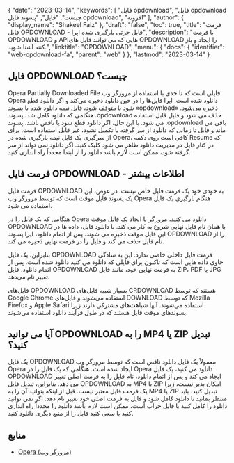 {
  "date": "2023-03-14",
  "keywords": [
"فایل opdownload",
"فایل opdownload چیست",
"فایل",
"پسوند فایل opdownload",
"افزونه"
],
  "author": {
    "display_name": "Shakeel Faiz"
},
  "draft": "false",
  "toc": true,
  "title": "فرمت فایل OPDOWNLOAD - فایل جزئی بارگیری شده اپرا",
  "description": "با فرمت OPDOWNLOAD و APIهایی که می توانند فایل های OPDOWNLOAD را ایجاد و باز کنند آشنا شوید.",
  "linktitle": "OPDOWNLOAD",
  "menu": {
    "docs": {
      "identifier": "web-opdownload-fa",
      "parent": "web"
}
},
  "lastmod": "2023-03-14"
}

## فایل OPDOWNLOAD چیست؟

Opera Partially Downloaded File فایلی است که تا حدی با استفاده از مرورگر وب Opera دانلود شده است. اپرا فایل‌ها را در حین دانلود ذخیره می‌کند و اگر دانلود قطع شود یا متوقف شود، فایل نیمه دانلود شده با پسوند «opdownload» ذخیره می‌شود. هنگامی که دانلود کامل شد، پسوند .opdownload حذف می شود و فایل قابل استفاده می شود. با این حال، اگر دانلود قطع شود یا ناقص باشد، پسوند .opdownload باقی می ماند و فایل تا زمانی که دانلود از سر گرفته یا تکمیل نشود، غیر قابل استفاده است. برای از سرگیری یک فایل نیمه بارگیری شده در Opera، کافی است روی دکمه Resume که در کنار فایل در مدیریت دانلود ظاهر می شود کلیک کنید. اگر دانلود نمی تواند از سر گرفته شود، ممکن است لازم باشد دانلود را از ابتدا مجدداً راه اندازی کنید.

## فرمت فایل OPDOWNLOAD - اطلاعات بیشتر

فرمت فایل OPDOWNLOAD به خودی خود یک فرمت فایل خاص نیست. در عوض، این یک پسوند فایل موقت است که توسط مرورگر وب Opera هنگام بارگیری یک فایل استفاده می شود.

هنگامی که یک فایل را در Opera دانلود می کنید، مرورگر با ایجاد یک فایل موقت OPDOWNLOAD با همان نام فایل نهایی شروع به کار می کند. با دانلود فایل، داده ها در این فایل موقت ذخیره می شوند. پس از اتمام دانلود، اپرا پسوند OPDOWNLOAD را از نام فایل حذف می کند و فایل را در فرمت نهایی ذخیره می کند.

بنابراین، یک فایل OPDOWNLOAD فرمت فایل داخلی خاصی ندارد. این به سادگی حاوی داده هایی است که تاکنون برای فایلی که دانلود می کنید دانلود شده است. پس از اتمام دانلود، فایل OPDOWNLOAD به فرمت نهایی خود، مانند فایل ZIP، PDF یا JPG تغییر نام می‌دهد.

فایل‌های OPDOWNLOAD بسیار شبیه فایل‌های CRDOWNLOAD هستند که توسط Google Chrome استفاده می‌شوند و فایل‌های DOWNLOAD که توسط Mozilla Firefox و Apple Safari استفاده می‌شوند. آنها شباهت‌های مشترکی دارند زیرا پسوندهای موقت فایل هستند که در طول فرآیند دانلود استفاده می‌شوند.

## آیا می توانید OPDOWNLOAD را به MP4 یا ZIP تبدیل کنید؟

یک فایل OPDOWNLOAD معمولاً یک فایل دانلود ناقص است که توسط مرورگر وب Opera ایجاد شده است. هنگامی که یک فایل را در Opera دانلود می کنید، یک فایل OPDOWNLOAD ایجاد می کند و پس از اتمام دانلود، نام فایل را به فرمت اصلی تغییر می دهد. بنابراین، تبدیل فایل OPDOWNLOAD به MP4 یا ZIP امکان پذیر نیست، زیرا یک فرمت فایل معتبر نیست. قبل از اینکه بتوانید آن را به MP4 یا ZIP تبدیل کنید، باید منتظر بمانید تا دانلود کامل شود و فایل به فرمت اصلی خود تغییر نام دهد. اگر نمی توانید دانلود را کامل کنید یا فایل خراب است، ممکن است لازم باشد دانلود را مجدداً راه اندازی کنید یا سعی کنید فایل را از منبع دیگری دانلود کنید.

## منابع
* [Opera (مرورگر وب)](https://en.wikipedia.org/wiki/Opera_(web_browser))



